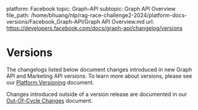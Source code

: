 platform: Facebook
topic: Graph-API
subtopic: Graph API Overview
file_path: /home/bhuang/nlp/rag-race-challenge2-2024/platform-docs-versions/Facebook_Graph-API/Graph API Overview.md
url: https://developers.facebook.com/docs/graph-api/changelog/versions

# Versions

The changelogs listed below document changes introduced in new Graph API and Marketing API versions. To learn more about versions, please see our [Platform Versioning](https://developers.facebook.com/docs/apps/versions) document.

Changes introduced outside of a version release are documented in our [Out-Of-Cycle Changes](https://developers.facebook.com/docs/graph-api/changelog/out-of-cycle-changes) document.